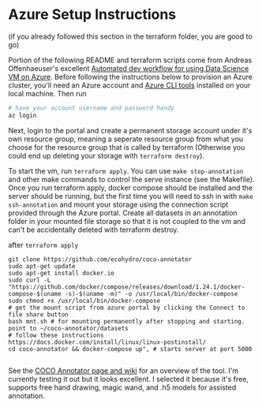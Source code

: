 # Azure Setup Instructions 
(if you already followed this section in the terraform folder, you are good to go)

Portion of the following README and terraform scripts come from Andreas Offenhaeuser's excellent [Automated dev workflow for using Data Science VM on Azure](https://medium.com/@an0xff/automated-dev-workflow-for-using-data-science-vm-on-azure-13c1a5b56f91). Before following the instructions below to provision an Azure cluster, you'll need an Azure account and [Azure CLI tools](https://docs.microsoft.com/en-us/cli/azure/install-azure-cli?view=azure-cli-latest) installed on your local machine. Then run

```sh
# have your account username and password handy
az login
```

Next, login to the portal and create a permanent storage account under it's own resource group, meaning a seperate resource group from what you choose for the resource group that is called by terraform (Otherwise you could end up deleting your storage with `terraform destroy`). 

To start the vm, run `terraform apply`. You can use `make stop-annotation` and other make commands to control the serve instance (see the Makefile).  Once you run terraform apply, docker compose should be installed and the server should be running, but the first time you will need to ssh in with `make ssh-annotation` and mount your storage using the connection script provided through the Azure portal. Create all datasets in an annotation folder in your mounted file storage so that it is not coupled to the vm and can't be accidentally deleted with terraform destroy.

after `terraform apply`

```
git clone https://github.com/ecohydro/coco-annotator
sudo apt-get update
sudo apt-get install docker.io
sudo curl -L "https://github.com/docker/compose/releases/download/1.24.1/docker-compose-$(uname -s)-$(uname -m)" -o /usr/local/bin/docker-compose
sudo chmod +x /usr/local/bin/docker-compose
# get the mount script from azure portal by clicking the Connect to file share button
bash mnt.sh # for mounting permanently after stopping and starting. point to ~/coco-annotator/datasets
# follow these instructions https://docs.docker.com/install/linux/linux-postinstall/
cd coco-annotator && docker-compose up", # starts server at port 5000


```

See the [COCO Annotator page and wiki](https://github.com/jsbroks/coco-annotator/wiki) for an overview of the tool. I'm currently testing it out but it looks excellent. I selected it because it's free, supports free hand drawing, magic wand, and .h5 models for assisted annotation.
